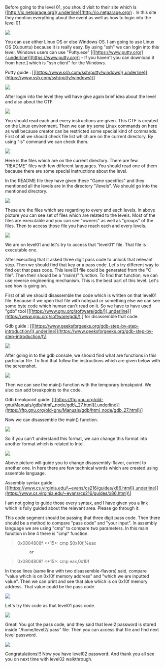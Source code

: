 Before going to the level 01, you should visit to their site which is [[http://io.netgarage.org]{.underline}](http://io.netgarage.org/) . In this site they mention everything about the event as well as how to login into the level 01.

![](Images/1.png)

You can use either Linux OS or else Windows OS. I am going to use Linux OS (Xubuntu) because it is really easy. By using "ssh" we can login into this level. Windows users can use "Putty.exe" \[[[https://www.putty.org/]{.underline}](https://www.putty.org/) - If you haven't you can download it from here.\] which is "ssh client" for the Windows.

Putty guide :
\[[[https://www.ssh.com/ssh/putty/windows]{.underline}](https://www.ssh.com/ssh/putty/windows)\]

![](Images/2.png)

After login into the level they will have give again brief idea about the level and also about the CTF.

![](Images/3.png)

You should read each and every instructions are given. This CTF is created on the Linux environment. Then we can try some Linux commands on here as well because creator can be restricted some special kind of commands. First of all we should check file list which are on the current directory. By using "ls" command we can check them.

![](Images/Screenshot_2020-03-03_10-57-13.png)

Here is the files which are on the current directory. There are few "README" files with few different languages. You should read one of them because there are some special instructions about the level.

In the README file they have given these "Game specifics" and they mentioned all the levels are in the directory "/levels". We should go into the mentioned directory.

![](Images/Screenshot_2020-03-03_11-08-01.png)

These are the files which are regarding to every and each levels. In above picture you can see set of files which are related to the levels. Most of the files are executable and you can see "owners" as well as "groups" of the files. Then to access those file you have reach each and every levels.

![](Images/6.png)

We are on level01 and let's try to access that "level01" file. That file is executable one.

After executing that it asked three digit pass code to unlock that relevant step. Then we should find that key or a pass code. Let's try different way to find out that pass code. This level01 file could be generated from the "C file". Then their should be a "main()" function. To find that function, we can use reverse engineering mechanism. This is the best part of this level. Let's see how is going on.

First of all we should disassemble the code which is written on that level01 file. Because if we open that file with notepad or something else we can see some byte code which human can't read on it. So we have to have used "gdb" tool \[[[https://www.gnu.org/software/gdb/]{.underline}](https://www.gnu.org/software/gdb/) \] for disassemble that code.

Gdb guide :
\[[[https://www.geeksforgeeks.org/gdb-step-by-step-introduction/]{.underline}](https://www.geeksforgeeks.org/gdb-step-by-step-introduction/)\]

![](Images/7.png)

After going in to the gdb console, we should find what are functions in this particular file. To find that follow the instructions which are given below with the screenshot.

![](media/8.png)

Then we can see the main() function with the temporary breakpoint. We also can add breakpoints to the code.

Gdb breakpoint guide:
\[[[https://ftp.gnu.org/old-gnu/Manuals/gdb/html\_node/gdb\_27.html]{.underline}](https://ftp.gnu.org/old-gnu/Manuals/gdb/html_node/gdb_27.html)\]

Now we can disassemble the main() function.

![](Images/9.png)

So if you can't understand this format, we can change this format into another format which is related to Intel.

![](Images/Screenshot_2020-03-03_11-24-43.png)

Above picture will guide you to change disassembly-flavor, current to another one. In here there are few technical words which are created using assemble language.

Assembly syntax guide:
\[[[https://www.cs.virginia.edu/\~evans/cs216/guides/x86.html]{.underline}](https://www.cs.virginia.edu/~evans/cs216/guides/x86.html)\]

I am not going to guide those every syntax, and I have given you a link which is fully guided about the relevant area. Please go through it.

This code segment should be passing that three digit pass code. Then there should be a method to compare "pass code" and "your input". In assembly language we are using "cmp" to compare two parameters. In this main function in line 4 there is "cmp" function.

>0x0804808f \<+15\>: cmp \$0x10f,%eax

               or

>0x0804808f \<+15\>: cmp eax,0x10f

In those lines (same line with two disassemble-flavors) said, compare "value which is on 0x10f memory address" and "which we are inputted value". Then we can print and see that alue which is on 0x10f memory address. That value could be the pass code.

![](Images/11.png)

Let's try this code as that level01 pass code.

![](Images/12.png)

Great! You got the pass code, and they said that level2 password is stored inside "/home/level2/.pass" file. Then you can access that file and find next level password.

![](Images/13.png)

Congratulations!!! Now you have level02 password. And thank you all see you on next time with level02 walkthrough.
